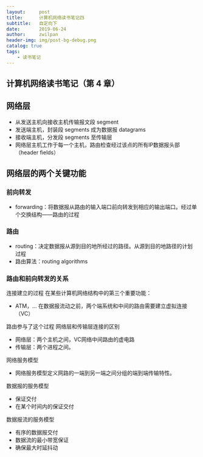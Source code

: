```yaml
---
layout:     post
title:      计算机网络读书笔记四
subtitle:   自定向下
date:       2019-06-24
author:     zwilpan
header-img: img/post-bg-debug.png
catalog: true
tags:
    - 读书笔记
---
```


## 计算机网络读书笔记（第 4 章）

## 网络层

+ 从发送主机向接收主机传输报文段 segment
+ 发送端主机，封装段 segments 成为数据报 datagrams
+ 接收端主机，分发段 segments 至传输层
+ 网络层主机工作于每一个主机，路由检查经过该点的所有IP数据报头部（header fields）

## 网络层的两个关键功能
### 前向转发

+ forwarding：将数据报从路由的输入端口前向转发到相应的输出端口。经过单个交换结构——路由的过程

### 路由
+ routing：决定数据报从源到目的地所经过的路径。从源到目的地路径的计划过程
+ 路由算法：routing algorithms

### 路由和前向转发的关系

连接建立的过程
在某些计算机网络结构中的第三个重要功能：

+ ATM，...
在数据报流动之前，两个端系统和中间的路由需要建立虚拟连接（VC）

路由参与了这个过程
网络层和传输层连接的区别

+ 网络层：两个主机之间，VC网络中间路由的虚电路
+ 传输层：两个进程之间。


网络服务模型
+ 网络服务模型定义网路的一端到另一端之间分组的端到端传输特性。

数据报的服务模型

+ 保证交付
+ 在某个时间内的保证交付

数据报流的服务模型

+ 有序的数据报交付
+ 数据流的最小带宽保证
+ 确保最大时延抖动

